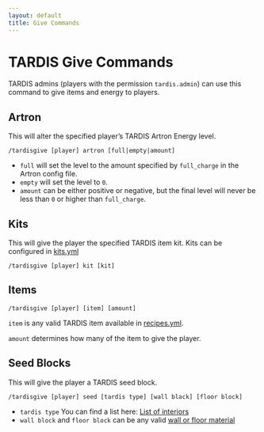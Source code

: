 ```yaml
---
layout: default
title: Give Commands
---
```


# TARDIS Give Commands

TARDIS admins (players with the permission `tardis.admin`) can use this command to give items and energy to players.

## Artron

This will alter the specified player’s TARDIS Artron Energy level.

    /tardisgive [player] artron [full|empty|amount]

- `full` will set the level to the amount specified by `full_charge` in the Artron config file.
- `empty` will set the level to `0`.
- `amount` can be either positive or negative, but the final level will never be less than `0` or higher
than `full_charge`.

## Kits

This will give the player the specified TARDIS item kit. Kits can be configured in [kits.yml](/kits)

    /tardisgive [player] kit [kit]

## Items

    /tardisgive [player] [item] [amount]

`item` is any valid TARDIS item available in [recipes.yml](/recipes).

`amount` determines how many of the item to give the player.

## Seed Blocks

This will give the player a TARDIS seed block.

    /tardisgive [player] seed [tardis type] [wall black] [floor block]


- `tardis type` You can find a list here: [List of interiors](/creating-a-tardis#tardis-types)
- `wall block` and `floor block` can be any valid [wall or floor material](/walls) 
